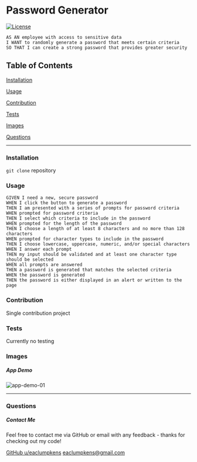 
# Password Generator
[![License](https://img.shields.io/badge/license-Other-orange)](https://opensource.org/licenses)

```
AS AN employee with access to sensitive data
I WANT to randomly generate a password that meets certain criteria
SO THAT I can create a strong password that provides greater security
```

## Table of Contents

[Installation](#installation)

[Usage](#usage)

[Contribution](#contribution)

[Tests](#tests)

[Images](#images)

[Questions](#questions)

----

<a name="installation"></a>
### Installation

`git clone` repository

<a name="usage"></a>
### Usage

```
GIVEN I need a new, secure password
WHEN I click the button to generate a password
THEN I am presented with a series of prompts for password criteria
WHEN prompted for password criteria
THEN I select which criteria to include in the password
WHEN prompted for the length of the password
THEN I choose a length of at least 8 characters and no more than 128 characters
WHEN prompted for character types to include in the password
THEN I choose lowercase, uppercase, numeric, and/or special characters
WHEN I answer each prompt
THEN my input should be validated and at least one character type should be selected
WHEN all prompts are answered
THEN a password is generated that matches the selected criteria
WHEN the password is generated
THEN the password is either displayed in an alert or written to the page
```

<a name="contribution"></a>
### Contribution

Single contribution project 

<a name="tests"></a>
### Tests

Currently no testing

<a name="images"></a>
### Images
##### App Demo
![app-demo-01](./assets/images/app-demo-1.gif)

----

<a name="questions"></a>
### Questions
##### Contact Me

Feel free to contact me via GitHub or email with any feedback - thanks for checking out my code!

[GitHub u/eaclumpkens](https://github.com/eaclumpkens)
eaclumpkens@gmail.com
